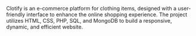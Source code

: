 Clotify is an e-commerce platform for clothing items, designed with a user-friendly interface to enhance the online shopping experience. The project utilizes HTML, CSS, PHP, SQL, and MongoDB to build a responsive, dynamic, and efficient website.

